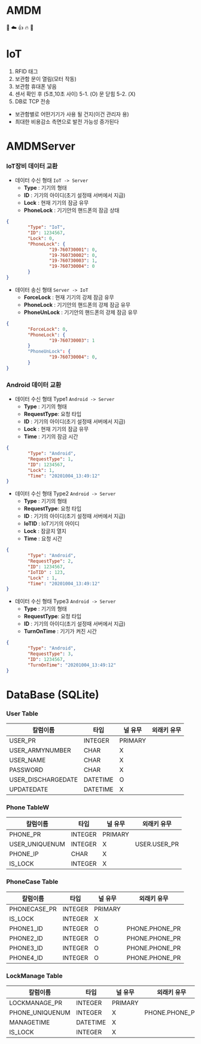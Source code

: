 # AMDM
💙 ☁️ 👍 🔥 🙌

# IoT
1. RFID 태그
2. 보관함 문이 열림(모터 작동)
3. 보관함 휴대폰 넣음
4. 센서 확인 후 (5초,10초 사이) 
5-1. (O) 문 닫힘
5-2. (X)
6. DB로 TCP 전송 

- 보관함별로 어떤기기가 사용 될 건지(이건 관리자 용)
- 최대한 비용감소 측면으로 발전 가능성 증가된다

# AMDMServer
### IoT장비 데이터 교환
* 데이터 수신 형태 `IoT -> Server`
  * **Type** : 기기의 형태
  * **ID** : 기기의 아이디(초기 설정때 서버에서 지급)
  * **Lock** : 현재 기기의 잠금 유무
  * **PhoneLock** : 기기안의 핸드폰의 잠금 상태
```json
{
        "Type": "IoT",
        "ID": 1234567,
        "Lock": 0,
        "PhoneLock": {
                "19-760730001": 0,
                "19-760730002": 0,
                "19-760730003": 1,
                "19-760730004": 0
        }
}
```
* 데이터 송신 형태 `Server -> IoT` 
  * **ForceLock** : 현재 기기의 강제 잠금 유무
  * **PhoneLock** : 기기안의 핸드폰의 강제 잠금 유무
  * **PhoneUnLock** : 기기안의 핸드폰의 강제 잠금 유무
```json
{
        "ForceLock": 0,
        "PhoneLock": {
                "19-760730003": 1
        }
        "PhoneUnLock": {
                "19-760730004": 0,
        }
}
```
### Android 데이터 교환
* 데이터 수신 형태 Type1 `Android -> Server` 
  * **Type** : 기기의 형태
  * **RequestType**: 요청 타입
  * **ID** : 기기의 아이디(초기 설정때 서버에서 지급)
  * **Lock** : 현재 기기의 잠금 유무
  * **Time** : 기기의 잠금 시간
```json
{
        "Type": "Android",
        "RequestType": 1,
        "ID": 1234567,
        "Lock": 1,
        "Time": "20201004_13:49:12"
}
```
* 데이터 수신 형태 Type2 `Android -> Server`
  * **Type** : 기기의 형태
  * **RequestType**: 요청 타입
  * **ID** : 기기의 아이디(초기 설정때 서버에서 지급)
  * **IoTID** : IoT기기의 아이디
  * **Lock** : 잠글지 열지
  * **Time** : 요청 시간
```json
{
        "Type": "Android",
        "RequestType": 2,
        "ID": 1234567,
        "IoTID" : 123,
        "Lock" : 1,
        "Time": "20201004_13:49:12"
}
```
* 데이터 수신 형태 Type3 `Android -> Server`
  * **Type** : 기기의 형태
  * **RequestType**: 요청 타입
  * **ID** : 기기의 아이디(초기 설정때 서버에서 지급)
  * **TurnOnTime** : 기기가 켜진 시간
```json
{
        "Type": "Android",
        "RequestType": 3,
        "ID": 1234567,
        "TurnOnTime": "20201004_13:49:12"
}
```
# DataBase (SQLite)
### User Table
칼럼이름 | 타입 | 널 유무  | 외래키 유무
-------- | -------- | ---------- | ----------
USER_PR | INTEGER | PRIMARY | 
USER_ARMYNUMBER | CHAR | X
USER_NAME | CHAR | X
PASSWORD | CHAR | X
USER_DISCHARGEDATE | DATETIME | O 
UPDATEDATE | DATETIME | X
### Phone TableW
칼럼이름 | 타입 | 널 유무  | 외래키 유무
-------- | -------- | ---------- | ----------
PHONE_PR | INTEGER | PRIMARY
USER_UNIQUENUM | INTEGER | X | USER.USER_PR
PHONE_IP | CHAR | X
IS_LOCK | INTEGER | X
### PhoneCase Table
칼럼이름 | 타입 | 널 유무  | 외래키 유무
-------- | -------- | ---------- | ----------
PHONECASE_PR | INTEGER | PRIMARY
IS_LOCK | INTEGER | X
PHONE1_ID | INTEGER | O | PHONE.PHONE_PR
PHONE2_ID | INTEGER | O | PHONE.PHONE_PR
PHONE3_ID | INTEGER | O | PHONE.PHONE_PR
PHONE4_ID | INTEGER | O | PHONE.PHONE_PR
### LockManage Table
칼럼이름 | 타입 | 널 유무  | 외래키 유무
-------- | -------- | ---------- | ----------
LOCKMANAGE_PR | INTEGER | PRIMARY
PHONE_UNIQUENUM | INTEGER | X | PHONE.PHONE_PR
MANAGETIME | DATETIME | X
IS_LOCK | INTEGER | X